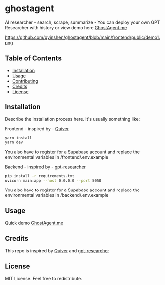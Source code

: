# ghostagent

AI researcher - search, scrape, summarize - You can deploy your own GPT Researcher with history or view demo here [GhostAgent.me](https://ghostagent.me/report)

https://github.com/gyinshen/ghostagent/blob/main/frontend/public/demo1.png

## Table of Contents

- [Installation](#installation)
- [Usage](#usage)
- [Contributing](#contributing)
- [Credits](#credits)
- [License](#license)

## Installation

Describe the installation process here. It's usually something like:


Frontend - inspired by - [Quiver](https://github.com/StanGirard/quivr)
```bash
yarn install
yarn dev
```
You also have to register for a Supabase account and replace the environmental variables in /frontend/.env.example

Backend - inspired by - [gpt-researcher](https://github.com/assafelovic/gpt-researcher)

```bash
pip install -r requirements.txt
uvicorn main:app --host 0.0.0.0 --port 5050
```

You also have to register for a Supabase account and replace the environmental variables in /backend/.env.example

## Usage
Quick demo [GhostAgent.me](https://ghostagent.me/report)



## Credits
This repo is inspired by [Quiver](https://github.com/StanGirard/quivr) and [gpt-researcher](https://github.com/assafelovic/gpt-researcher)


## License
MIT License. Feel free to redistribute.